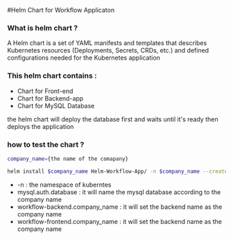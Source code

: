 #Helm Chart for Workflow Applicaton 
### What is helm chart ?
A Helm chart is a set of YAML manifests and templates that describes Kubernetes resources (Deployments, Secrets, CRDs, etc.) and defined configurations needed for the Kubernetes application

### This helm chart contains :
- Chart for Front-end 
- Chart for Backend-app
- Chart for MySQL Database

the helm chart will deploy the database first and waits until it's ready then deploys the application 

### how to test the chart ?

```bash
company_name={the name of the comapany}

helm install $company_name Helm-Workflow-App/ -n $company_name --create-namespace --set mysql.auth.database="$company_name",workflow-backend.company_name=$company_name,workflow-frontend.company_name=$company_name
```
- -n : the namespace of kuberntes
- mysql.auth.database : it will name the mysql database according to the company name
- workflow-backend.company_name : it will set the backend name as the company name 
- workflow-frontend.company_name : it will set the backend name as the company name 

